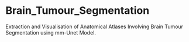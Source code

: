 # Brain_Tumour_Segmentation
Extraction and Visualisation of Anatomical Atlases Involving Brain Tumour Segmentation using mm-Unet Model.
